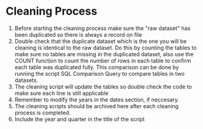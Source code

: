 # Cleaning Process

1) Before starting the cleaning process make sure the "raw dataset" has been duplicated so there is always a record on file
2) Double check that the duplicate dataset which is the one you will be cleaning is identical to the raw dataset. Do this by counting the tables to make sure no tables are missing in the duplicated dataset, also use the COUNT function to count the number of rows in each table to confirm each table was duplicated fully. This comparison can be done by running the script SQL Comparison Query to compare tables in two datasets.
3) The cleaning script will update the tables so double check the code to make sure each line is still applicable
4) Remember to modify the years in the dates section, if neccesary.
5) The cleaning scripts should be archived here after each cleaning process is completed.
6) Include the year and quarter in the title of the script
